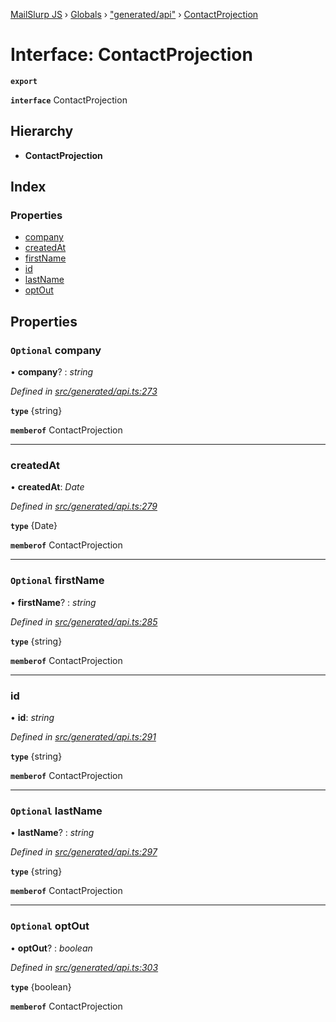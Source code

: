 [MailSlurp JS](../README.md) › [Globals](../globals.md) › ["generated/api"](../modules/_generated_api_.md) › [ContactProjection](_generated_api_.contactprojection.md)

# Interface: ContactProjection

**`export`** 

**`interface`** ContactProjection

## Hierarchy

* **ContactProjection**

## Index

### Properties

* [company](_generated_api_.contactprojection.md#optional-company)
* [createdAt](_generated_api_.contactprojection.md#createdat)
* [firstName](_generated_api_.contactprojection.md#optional-firstname)
* [id](_generated_api_.contactprojection.md#id)
* [lastName](_generated_api_.contactprojection.md#optional-lastname)
* [optOut](_generated_api_.contactprojection.md#optional-optout)

## Properties

### `Optional` company

• **company**? : *string*

*Defined in [src/generated/api.ts:273](https://github.com/mailslurp/mailslurp-client-ts-js/blob/e9348f1/src/generated/api.ts#L273)*

**`type`** {string}

**`memberof`** ContactProjection

___

###  createdAt

• **createdAt**: *Date*

*Defined in [src/generated/api.ts:279](https://github.com/mailslurp/mailslurp-client-ts-js/blob/e9348f1/src/generated/api.ts#L279)*

**`type`** {Date}

**`memberof`** ContactProjection

___

### `Optional` firstName

• **firstName**? : *string*

*Defined in [src/generated/api.ts:285](https://github.com/mailslurp/mailslurp-client-ts-js/blob/e9348f1/src/generated/api.ts#L285)*

**`type`** {string}

**`memberof`** ContactProjection

___

###  id

• **id**: *string*

*Defined in [src/generated/api.ts:291](https://github.com/mailslurp/mailslurp-client-ts-js/blob/e9348f1/src/generated/api.ts#L291)*

**`type`** {string}

**`memberof`** ContactProjection

___

### `Optional` lastName

• **lastName**? : *string*

*Defined in [src/generated/api.ts:297](https://github.com/mailslurp/mailslurp-client-ts-js/blob/e9348f1/src/generated/api.ts#L297)*

**`type`** {string}

**`memberof`** ContactProjection

___

### `Optional` optOut

• **optOut**? : *boolean*

*Defined in [src/generated/api.ts:303](https://github.com/mailslurp/mailslurp-client-ts-js/blob/e9348f1/src/generated/api.ts#L303)*

**`type`** {boolean}

**`memberof`** ContactProjection
